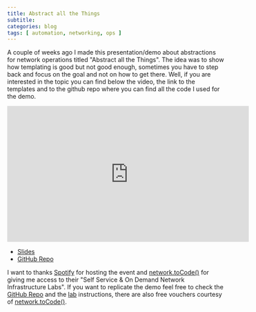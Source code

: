 ```yaml
---
title: Abstract all the Things
subtitle:
categories: blog
tags: [ automation, networking, ops ]
---
```


A couple of weeks ago I made this presentation/demo about abstractions for network operations titled "Abstract all the Things". The idea was to show how templating is good but not good enough, sometimes you have to step back and focus on the goal and not on how to get there. Well, if you are interested in the topic you can find below the video, the link to the templates and to the github repo where you can find all the code I used for the demo.

<!--more-->

<iframe width="560" height="315" src="https://www.youtube.com/embed/Ym5kFJhCLJc" frameborder="0" allowfullscreen></iframe>

* [Slides][Slides]
* [GitHub Repo][GitHub Repo]

I want to thanks [Spotify] for hosting the event and [network.toCode()] for giving me access to their "Self Service & On Demand
Network Infrastructure Labs". If you want to replicate the demo feel free to check the [GitHub Repo] and the [lab] instructions, there are also free vouchers courtesy of [network.toCode()].

[Slides]: https://www.dravetech.com/presos/abstraction.html
[GitHub Repo]: https://github.com/dravetech/preso_abstract_all_the_things
[Spotify]: www.spotify.com
[network.toCode()]: https://labs.networktocode.com/
[lab]: https://github.com/dravetech/preso_abstract_all_the_things#start-the-lab
